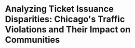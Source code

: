 # Analyzing Ticket Issuance Disparities: Chicago's Traffic Violations and Their Impact on Communities
